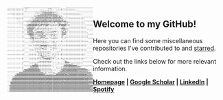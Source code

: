 <picture>
  <source media="(prefers-color-scheme: dark)" srcset="ascii-dark.png">
  <img src="ascii-light.png" alt="Niko Lorantos' Github Profile Art" width="200" align="left">
</picture>
<h2>Welcome to my GitHub!</h2>
<p>Here you can find some miscellaneous repositories I've contributed to and <a href="https://github.com/nlorant-s?tab=stars">starred</a>.</p>
<p>Check out the links below for more relevant information.</p>
<p><b><a href="https://nikolorantos.com">Homepage</a> | <a href="https://scholar.google.com/citations?user=hXx0dl8AAAAJ&hl=en&oi=ao">Google Scholar</a> | <a href="https://linkedin.com/in/nikolorantos">LinkedIn</a> | <a href="https://open.spotify.com/user/niko_lorantos">Spotify</a></b></p>
